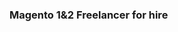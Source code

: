 <h3>Magento 1&2 Freelancer for hire</h3>
<!-- 
<img align="center" height="200px" src="https://gif-finder.com/wp-content/uploads/2020/03/Corona-is-innocent.gif"/>
<img align="left" src="https://github-readme-stats.vercel.app/api?username=aliuosio&count_private=true&show_icons=true&theme=blue-green" />
<img align="left" src="https://github-readme-stats.vercel.app/api/top-langs/?username=aliuosio&theme=blue-green&hide=html" /> 
-->
